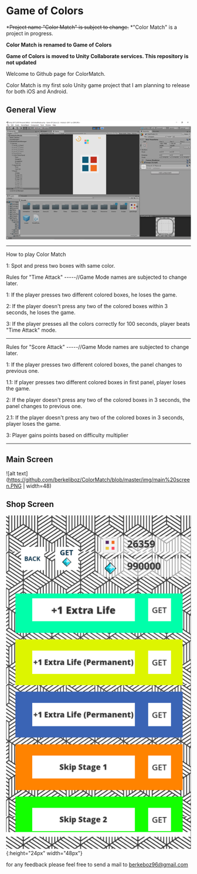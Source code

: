 ﻿# Game of Colors

*~~Project name "Color Match" is subject to change.~~ *"Color Match" is a project in progress.

**Color Match is renamed to Game of Colors**

**Game of Colors is moved to Unity Collaborate services. This repository is not updated**


Welcome to Github page for ColorMatch.

Color Match is my first solo Unity game project that I am planning to release for both iOS and Android.

## General View

![alt text](https://github.com/berkeliboz/ColorMatch/blob/master/img/GeneralView.PNG)

----------

How to play Color Match

1: Spot and press two boxes with same color.

Rules for "Time Attack" -----//Game Mode names are subjected to change later.

1: If the player presses two different colored boxes, he loses the game.

2: If the player doesn't press any two of the colored boxes within 3 seconds, he loses the game.

3: If the player presses all the colors correctly for 100 seconds, player beats "Time Attack" mode.

----------

Rules for "Score Attack" -----//Game Mode names are subjected to change later.

1: If the player presses two different colored boxes, the panel changes to previous one.

1.1: If player presses two different colored boxes in first panel, player loses the game.

2: If the player doesn't press any two of the colored boxes in 3 seconds, the panel changes to previous one.

2.1: If the player doesn't press any two of the colored boxes in 3 seconds, player loses the game.

3: Player gains points based on difficulty multiplier

----------
## Main Screen

![alt text](https://github.com/berkeliboz/ColorMatch/blob/master/img/main%20screen.PNG | width=48)

## Shop Screen

![alt text](https://github.com/berkeliboz/ColorMatch/blob/master/img/shop%20screen.PNG){:height="24px" width="48px"}

for any feedback please feel free to send a mail to  [berkeboz96@gmail.com](mailto:berkeboz96@gmail.com)
